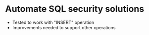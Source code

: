 # Automate SQL security solutions

* Tested to work with "INSERT" operation
* Improvements needed to support other operations
